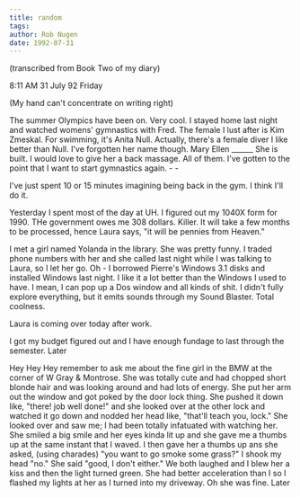 ```yaml
---
title: random
tags: 
author: Rob Nugen
date: 1992-07-31
---
```


<p class=note>(transcribed from Book Two of my diary)

<p class=date>8:11 AM 31 July 92 Friday

<p>(My hand can't concentrate on writing right)

<p>The summer Olympics have been on.  Very cool.  I stayed home last
night and watched womens' gymnastics with Fred.  The female I lust
after is Kim Zmeskal.  For swimming, it's Anita Null.  Actually,
there's a female diver I like better than Null.  I've forgotten her
name though.  Mary Ellen ______  She is built. I would love to give
her a back massage.  All of them.  I've gotten to the point that I
want to start gymnastics again. - -  

<p>I've just spent 10 or 15 minutes imagining being back in the gym.
I think I'll do it.

<p>Yesterday I spent most of the day at UH.  I figured out my 1040X
form for 1990.  THe government owes me 308 dollars.  Killer.  It will
take a few months to be processed, hence Laura says, "it will be
pennies from Heaven."

<p>I met a girl named Yolanda in the library.  She was pretty funny.
I traded phone numbers with her and she called last night while I was
talking to Laura, so I let her go.  Oh - I borrowed Pierre's Windows
3.1 disks and installed Windows last night.  I like it a lot better
than the Windows I used to have.  I mean, I can pop up a Dos window
and all kinds of shit.  I didn't fully explore everything, but it
emits sounds through my Sound Blaster.  Total coolness.

<p>Laura is coming over today after work.

<p>I got my budget figured out and I have enough fundage to last
through the semester.  Later

<p>Hey Hey Hey remember to ask me about the fine girl in the BMW at
the corner of W Gray & Montrose.  She was totally cute and had chopped
short blonde hair and was looking around and had lots of energy.  She
put her arm out the window and got poked by the door lock thing.  She
pushed it down like, "there!  job well done!"  and she looked over at
the other lock and watched it go down and nodded her head like,
"that'll teach you, lock."  She looked over and saw me; I had been
totally infatuated with watching her.  She smiled a big smile and her
eyes kinda lit up and she gave me a thumbs up at the same instant that
I waved.  I then gave her a thumbs up ans she asked, (using charades)
"you want to go smoke some grass?"  I shook my head "no."  She said
"good, I don't either."  We both laughed and I blew her a kiss and
then the light turned green.  She had better acceleration than I so I
flashed my lights at her as I turned into my driveway.  Oh she was
fine.  Later
